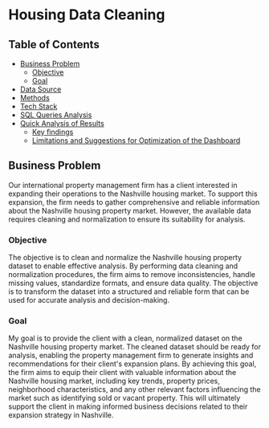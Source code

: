 # Housing Data Cleaning

## Table of Contents
- [Business Problem](#business-problem)
  * [Objective](#objective)
  * [Goal](#goal)
- [Data Source](#data-source)
- [Methods](#methods)
- [Tech Stack](#tech-stack)
- [SQL Queries Analysis](#sql-queries-analysis)
- [Quick Analysis of Results](#quick-analysis-of-results)
  * [Key findings](#key-findings)
  * [Limitations and Suggestions for Optimization of the Dashboard](#limitations-and-suggestions-for-optimization-of-the-dashboard)

## Business Problem
Our international property management firm has a client interested in expanding their operations to the Nashville housing market. To support this expansion, the firm needs to gather comprehensive and reliable information about the Nashville housing property market. However, the available data requires cleaning and normalization to ensure its suitability for analysis.

### Objective 
The objective is to clean and normalize the Nashville housing property dataset to enable effective analysis. By performing data cleaning and normalization procedures, the firm aims to remove inconsistencies, handle missing values, standardize formats, and ensure data quality. The objective is to transform the dataset into a structured and reliable form that can be used for accurate analysis and decision-making.

### Goal
My goal is to provide the client with a clean, normalized dataset on the Nashville housing property market. The cleaned dataset should be ready for analysis, enabling the property management firm to generate insights and recommendations for their client's expansion plans. By achieving this goal, the firm aims to equip their client with valuable information about the Nashville housing market, including key trends, property prices, neighborhood characteristics, and any other relevant factors influencing the market such as identifying sold or vacant property. This will ultimately support the client in making informed business decisions related to their expansion strategy in Nashville.


